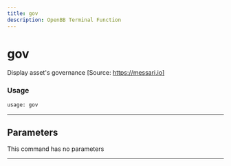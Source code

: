 ```yaml
---
title: gov
description: OpenBB Terminal Function
---
```


# gov

Display asset's governance [Source: https://messari.io]

### Usage

```python
usage: gov
```

---

## Parameters

This command has no parameters

---

